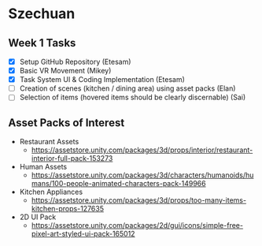 # Szechuan
## Week 1 Tasks
- [x] Setup GitHub Repository (Etesam)
- [x] Basic VR Movement (Mikey)
- [x] Task System UI & Coding Implementation (Etesam)
- [ ] Creation of scenes (kitchen / dining area) using asset packs (Elan)
- [ ] Selection of items (hovered items should be clearly discernable) (Sai)

## Asset Packs of Interest
- Restaurant Assets
  - https://assetstore.unity.com/packages/3d/props/interior/restaurant-interior-full-pack-153273
- Human Assets
  - https://assetstore.unity.com/packages/3d/characters/humanoids/humans/100-people-animated-characters-pack-149966
- Kitchen Appliances
  - https://assetstore.unity.com/packages/3d/props/too-many-items-kitchen-props-127635
- 2D UI Pack
  - https://assetstore.unity.com/packages/2d/gui/icons/simple-free-pixel-art-styled-ui-pack-165012
